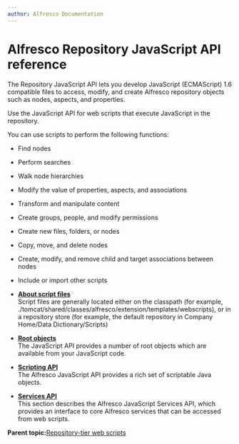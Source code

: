 ```yaml
---
author: Alfresco Documentation
---
```


# Alfresco Repository JavaScript API reference

The Repository JavaScript API lets you develop JavaScript \(ECMAScript\) 1.6 compatible files to access, modify, and create Alfresco repository objects such as nodes, aspects, and properties.

Use the JavaScript API for web scripts that execute JavaScript in the repository.

You can use scripts to perform the following functions:

-   Find nodes
-   Perform searches
-   Walk node hierarchies
-   Modify the value of properties, aspects, and associations
-   Transform and manipulate content
-   Create groups, people, and modify permissions
-   Create new files, folders, or nodes
-   Copy, move, and delete nodes
-   Create, modify, and remove child and target associations between nodes
-   Include or import other scripts

-   **[About script files](../concepts/API-JS-Scripts.md)**  
Script files are generally located either on the classpath \(for example, ./tomcat/shared/classes/alfresco/extension/templates/webscripts\), or in a repository store \(for example, the default repository in Company Home/Data Dictionary/Scripts\)
-   **[Root objects](../references/API-JS-rootscoped.md)**  
The JavaScript API provides a number of root objects which are available from your JavaScript code.
-   **[Scripting API](../references/API-JS-Scripting-API.md)**  
The Alfresco JavaScript API provides a rich set of scriptable Java objects.
-   **[Services API](../references/API-JS-Services.md)**  
This section describes the Alfresco JavaScript Services API, which provides an interface to core Alfresco services that can be accessed from web scripts.

**Parent topic:**[Repository-tier web scripts](../concepts/ws-overview.md)

